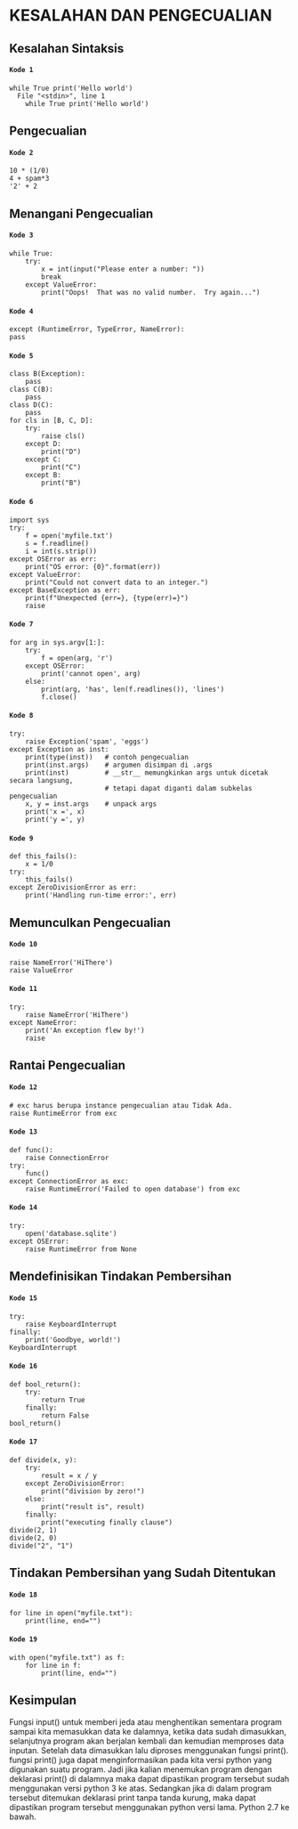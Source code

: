 # KESALAHAN DAN PENGECUALIAN


## Kesalahan Sintaksis
#### ```Kode 1```
```
while True print('Hello world')
  File "<stdin>", line 1
    while True print('Hello world')
```

## Pengecualian
#### ```Kode 2```
```
10 * (1/0)
4 + spam*3
'2' + 2
```

## Menangani Pengecualian
#### ```Kode 3```
```
while True:
    try:
        x = int(input("Please enter a number: "))
        break
    except ValueError:
        print("Oops!  That was no valid number.  Try again...")
```
#### ```Kode 4```
```
except (RuntimeError, TypeError, NameError):
pass
```
#### ```Kode 5```
```
class B(Exception):
    pass
class C(B):
    pass
class D(C):
    pass
for cls in [B, C, D]:
    try:
        raise cls()
    except D:
        print("D")
    except C:
        print("C")
    except B:
        print("B")
```
#### ```Kode 6```
```
import sys
try:
    f = open('myfile.txt')
    s = f.readline()
    i = int(s.strip())
except OSError as err:
    print("OS error: {0}".format(err))
except ValueError:
    print("Could not convert data to an integer.")
except BaseException as err:
    print(f"Unexpected {err=}, {type(err)=}")
    raise
```
#### ```Kode 7```
```
for arg in sys.argv[1:]:
    try:
        f = open(arg, 'r')
    except OSError:
        print('cannot open', arg)
    else:
        print(arg, 'has', len(f.readlines()), 'lines')
        f.close()
```
#### ```Kode 8```
```
try:
    raise Exception('spam', 'eggs')
except Exception as inst:
    print(type(inst))   # contoh pengecualian
    print(inst.args)    # argumen disimpan di .args
    print(inst)         # __str__ memungkinkan args untuk dicetak secara langsung,
                        # tetapi dapat diganti dalam subkelas pengecualian
    x, y = inst.args    # unpack args
    print('x =', x)
    print('y =', y)
```
#### ```Kode 9```
```
def this_fails():
    x = 1/0
try:
    this_fails()
except ZeroDivisionError as err:
    print('Handling run-time error:', err)
```

## Memunculkan Pengecualian
#### ```Kode 10```
```
raise NameError('HiThere')
raise ValueError
```
#### ```Kode 11```
```
try:
    raise NameError('HiThere')
except NameError:
    print('An exception flew by!')
    raise
```

## Rantai Pengecualian
#### ```Kode 12```
```
# exc harus berupa instance pengecualian atau Tidak Ada.
raise RuntimeError from exc
```
#### ```Kode 13```
```
def func():
    raise ConnectionError
try:
    func()
except ConnectionError as exc:
    raise RuntimeError('Failed to open database') from exc
```
#### ```Kode 14```
```
try:
    open('database.sqlite')
except OSError:
    raise RuntimeError from None
```

## Mendefinisikan Tindakan Pembersihan
#### ```Kode 15```
```
try:
    raise KeyboardInterrupt
finally:
    print('Goodbye, world!')
KeyboardInterrupt
```
#### ```Kode 16```
```
def bool_return():
    try:
        return True
    finally:
        return False
bool_return()
```
#### ```Kode 17```
```
def divide(x, y):
    try:
        result = x / y
    except ZeroDivisionError:
        print("division by zero!")
    else:
        print("result is", result)
    finally:
        print("executing finally clause")
divide(2, 1)
divide(2, 0)
divide("2", "1")
```

## Tindakan Pembersihan yang Sudah Ditentukan
#### ```Kode 18```
```
for line in open("myfile.txt"):
    print(line, end="")
```
#### ```Kode 19```
```
with open("myfile.txt") as f:
    for line in f:
        print(line, end="")
```

## Kesimpulan
Fungsi input() untuk memberi jeda atau menghentikan sementara program sampai kita memasukkan data ke dalamnya, ketika data sudah dimasukkan, selanjutnya program akan berjalan kembali dan kemudian memproses data inputan.
Setelah data dimasukkan lalu diproses  menggunakan fungsi print(). fungsi print() juga dapat menginformasikan pada kita versi python yang digunakan suatu program. Jadi jika kalian menemukan program dengan deklarasi print() di dalamnya maka dapat dipastikan program tersebut sudah menggunakan versi python 3 ke atas. Sedangkan jika di dalam program tersebut ditemukan deklarasi print tanpa tanda kurung, maka dapat dipastikan program tersebut menggunakan python versi lama. Python 2.7 ke bawah.


